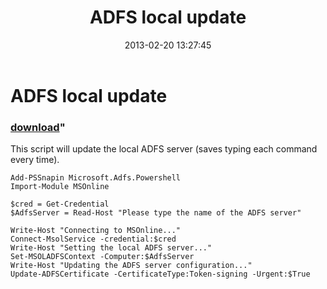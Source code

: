 ﻿---
pid:            3968
parent:         0
children:       
poster:         AdrianWoodrup
title:          ADFS local update
date:           2013-02-20 13:27:45
format:         posh
---

# ADFS local update

### [download](3968.ps1)"

This script will update the local ADFS server (saves typing each command every time). 

```posh
Add-PSSnapin Microsoft.Adfs.Powershell 
Import-Module MSOnline

$cred = Get-Credential 
$AdfsServer = Read-Host "Please type the name of the ADFS server"

Write-Host "Connecting to MSOnline..."
Connect-MsolService -credential:$cred
Write-Host "Setting the local ADFS server..."
Set-MSOLADFSContext -Computer:$AdfsServer
Write-Host "Updating the ADFS server configuration..."
Update-ADFSCertificate -CertificateType:Token-signing -Urgent:$True 
```
